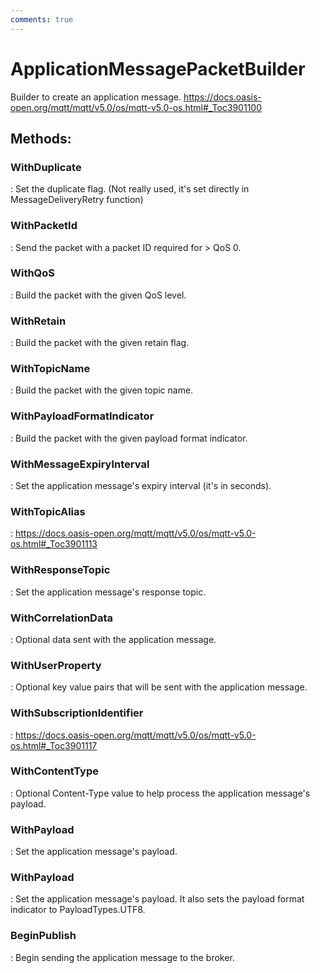 ```yaml
---
comments: true
---
```

# ApplicationMessagePacketBuilder

Builder to create an application message. https://docs.oasis-open.org/mqtt/mqtt/v5.0/os/mqtt-v5.0-os.html#_Toc3901100


## **Methods**:

### **WithDuplicate**
: Set the duplicate flag. (Not really used, it's set directly in MessageDeliveryRetry function) 

### **WithPacketId**
: Send the packet with a packet ID required for > QoS 0. 

### **WithQoS**
: Build the packet with the given QoS level. 

### **WithRetain**
: Build the packet with the given retain flag. 

### **WithTopicName**
: Build the packet with the given topic name. 

### **WithPayloadFormatIndicator**
: Build the packet with the given payload format indicator. 

### **WithMessageExpiryInterval**
: Set the application message's expiry interval (it's in seconds). 

### **WithTopicAlias**
: https://docs.oasis-open.org/mqtt/mqtt/v5.0/os/mqtt-v5.0-os.html#_Toc3901113 

### **WithResponseTopic**
: Set the application message's response topic. 

### **WithCorrelationData**
: Optional data sent with the application message. 

### **WithUserProperty**
: Optional key value pairs that will be sent with the application message. 

### **WithSubscriptionIdentifier**
: https://docs.oasis-open.org/mqtt/mqtt/v5.0/os/mqtt-v5.0-os.html#_Toc3901117 

### **WithContentType**
: Optional Content-Type value to help process the application message's payload. 

### **WithPayload**
: Set the application message's payload. 

### **WithPayload**
: Set the application message's payload. It also sets the payload format indicator to PayloadTypes.UTF8. 

### **BeginPublish**
: Begin sending the application message to the broker. 